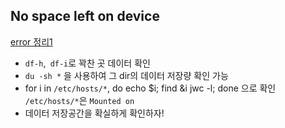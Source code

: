## No space left on device

[error 정리1](https://xinet.kr/?p=1452)

- `df-h`,` df-i`로 꽉찬 곳 데이터 확인
- `du -sh *`  을 사용하여 그 dir의 데이터 저장량 확인 가능
- for i in `/etc/hosts/*`, do echo $i; find &i jwc -l; done 으로 확인 `/etc/hosts/*`은 `Mounted on`
- 데이터 저장공간을 확실하게 확인하자!

